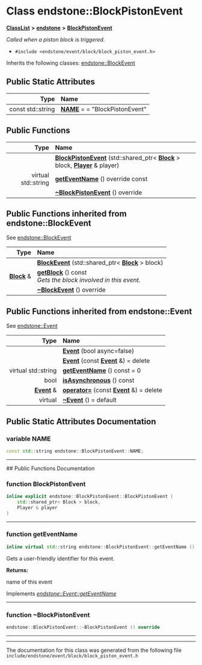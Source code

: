

# Class endstone::BlockPistonEvent



[**ClassList**](annotated.md) **>** [**endstone**](namespaceendstone.md) **>** [**BlockPistonEvent**](classendstone_1_1BlockPistonEvent.md)



_Called when a piston block is triggered._ 

* `#include <endstone/event/block/block_piston_event.h>`



Inherits the following classes: [endstone::BlockEvent](classendstone_1_1BlockEvent.md)
































## Public Static Attributes

| Type | Name |
| ---: | :--- |
|  const std::string | [**NAME**](#variable-name)   = = "BlockPistonEvent"<br> |










































## Public Functions

| Type | Name |
| ---: | :--- |
|   | [**BlockPistonEvent**](#function-blockpistonevent) (std::shared\_ptr&lt; [**Block**](classendstone_1_1Block.md) &gt; block, [**Player**](classendstone_1_1Player.md) & player) <br> |
| virtual std::string | [**getEventName**](#function-geteventname) () override const<br> |
|   | [**~BlockPistonEvent**](#function-blockpistonevent) () override<br> |


## Public Functions inherited from endstone::BlockEvent

See [endstone::BlockEvent](classendstone_1_1BlockEvent.md)

| Type | Name |
| ---: | :--- |
|   | [**BlockEvent**](classendstone_1_1BlockEvent.md#function-blockevent) (std::shared\_ptr&lt; [**Block**](classendstone_1_1Block.md) &gt; block) <br> |
|  [**Block**](classendstone_1_1Block.md) & | [**getBlock**](classendstone_1_1BlockEvent.md#function-getblock) () const<br>_Gets the block involved in this event._  |
|   | [**~BlockEvent**](classendstone_1_1BlockEvent.md#function-blockevent) () override<br> |


## Public Functions inherited from endstone::Event

See [endstone::Event](classendstone_1_1Event.md)

| Type | Name |
| ---: | :--- |
|   | [**Event**](classendstone_1_1Event.md#function-event-12) (bool async=false) <br> |
|   | [**Event**](classendstone_1_1Event.md#function-event-22) (const [**Event**](classendstone_1_1Event.md) &) = delete<br> |
| virtual std::string | [**getEventName**](classendstone_1_1Event.md#function-geteventname) () const = 0<br> |
|  bool | [**isAsynchronous**](classendstone_1_1Event.md#function-isasynchronous) () const<br> |
|  [**Event**](classendstone_1_1Event.md) & | [**operator=**](classendstone_1_1Event.md#function-operator) (const [**Event**](classendstone_1_1Event.md) &) = delete<br> |
| virtual  | [**~Event**](classendstone_1_1Event.md#function-event) () = default<br> |
















































































## Public Static Attributes Documentation




### variable NAME 

```C++
const std::string endstone::BlockPistonEvent::NAME;
```




<hr>
## Public Functions Documentation




### function BlockPistonEvent 

```C++
inline explicit endstone::BlockPistonEvent::BlockPistonEvent (
    std::shared_ptr< Block > block,
    Player & player
) 
```




<hr>



### function getEventName 

```C++
inline virtual std::string endstone::BlockPistonEvent::getEventName () override const
```



Gets a user-friendly identifier for this event.




**Returns:**

name of this event 





        
Implements [*endstone::Event::getEventName*](classendstone_1_1Event.md#function-geteventname)


<hr>



### function ~BlockPistonEvent 

```C++
endstone::BlockPistonEvent::~BlockPistonEvent () override
```




<hr>

------------------------------
The documentation for this class was generated from the following file `include/endstone/event/block/block_piston_event.h`


